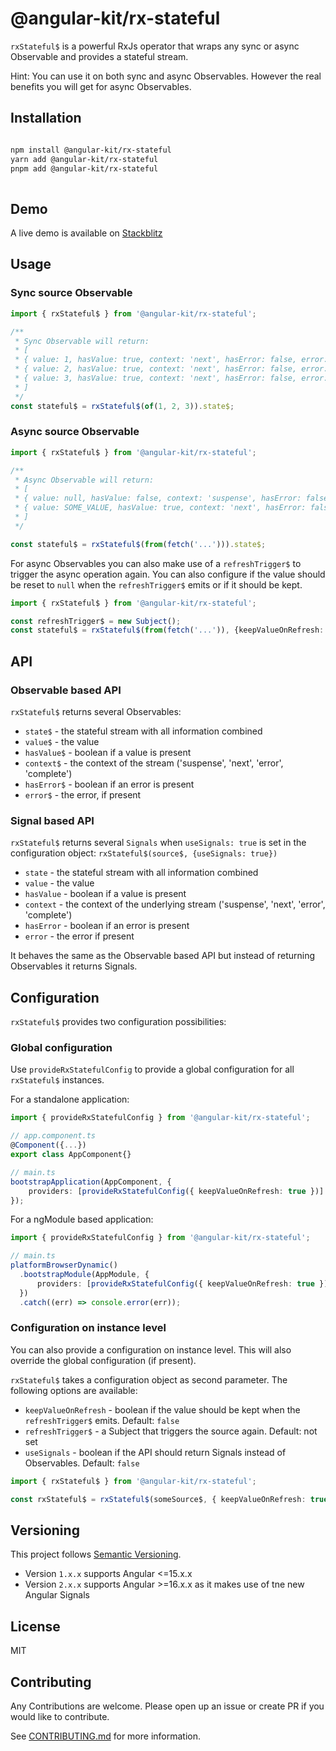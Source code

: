 # @angular-kit/rx-stateful

`rxStateful$` is a powerful RxJs operator that wraps any sync or async Observable and provides a
stateful stream.

Hint: You can use it on both sync and async Observables. However the real benefits you will get for async Observables.

## Installation
```bash

npm install @angular-kit/rx-stateful
yarn add @angular-kit/rx-stateful
pnpm add @angular-kit/rx-stateful
  
  ```
## Demo
A live demo is available on [Stackblitz](https://stackblitz.com/edit/stackblitz-starters-l9nwsp?file=src%2Fmain.ts)

## Usage

### Sync source Observable
```typescript
import { rxStateful$ } from '@angular-kit/rx-stateful';

/**
 * Sync Observable will return: 
 * [
 * { value: 1, hasValue: true, context: 'next', hasError: false, error: undefined },
 * { value: 2, hasValue: true, context: 'next', hasError: false, error: undefined },
 * { value: 3, hasValue: true, context: 'next', hasError: false, error: undefined },
 * ]
 */
const stateful$ = rxStateful$(of(1, 2, 3)).state$;
```

### Async source Observable
```typescript
import { rxStateful$ } from '@angular-kit/rx-stateful';

/**
 * Async Observable will return: 
 * [
 * { value: null, hasValue: false, context: 'suspense', hasError: false, error: undefined },
 * { value: SOME_VALUE, hasValue: true, context: 'next', hasError: false, error: undefined },
 * ]
 */

const stateful$ = rxStateful$(from(fetch('...'))).state$;
```

For async Observables you can also make use of a `refreshTrigger$` to trigger the async operation again. You can 
also configure if the value should be reset to `null` when the `refreshTrigger$` emits or if it should be kept.

```typescript
import { rxStateful$ } from '@angular-kit/rx-stateful';

const refreshTrigger$ = new Subject();
const stateful$ = rxStateful$(from(fetch('...')), {keepValueOnRefresh: true, refreshTrigger$}).state$;
```

## API
### Observable based API
`rxStateful$` returns several Observables:
- `state$` - the stateful stream with all information combined
- `value$` - the value
- `hasValue$` - boolean if a value is present
- `context$` - the context of the stream ('suspense', 'next', 'error', 'complete')
- `hasError$` - boolean if an error is present
- `error$` - the error, if present

### Signal based API
`rxStateful$` returns several `Signals` when `useSignals: true` is set in the configuration object: `rxStateful$(source$, {useSignals: true})`
- `state` - the stateful stream with all information combined
- `value` - the value
- `hasValue` - boolean if a value is present
- `context` - the context of the underlying stream ('suspense', 'next', 'error', 'complete')
- `hasError` - boolean if an error is present
- `error` - the error if present

It behaves the same as the Observable based API but instead of returning Observables it returns Signals.

## Configuration
`rxStateful$` provides two configuration possibilities:

### Global configuration

Use `provideRxStatefulConfig` to provide a global configuration for all `rxStateful$` instances.

For a standalone application:
```typescript
import { provideRxStatefulConfig } from '@angular-kit/rx-stateful';

// app.component.ts
@Component({...})
export class AppComponent{}

// main.ts
bootstrapApplication(AppComponent, {
    providers: [provideRxStatefulConfig({ keepValueOnRefresh: true })]
});

```
For a ngModule based application:
```typescript
import { provideRxStatefulConfig } from '@angular-kit/rx-stateful';

// main.ts
platformBrowserDynamic()
  .bootstrapModule(AppModule, {
      providers: [provideRxStatefulConfig({ keepValueOnRefresh: true })]
  })
  .catch((err) => console.error(err));

```

### Configuration on instance level

You can also provide a configuration on instance level. This will also override the global configuration (if present).

`rxStateful$` takes a configuration object as second parameter. The following options are available:
- `keepValueOnRefresh` - boolean if the value should be kept when the `refreshTrigger$` emits. Default: `false`
- `refreshTrigger$` - a Subject that triggers the source again. Default: not set
- `useSignals` - boolean if the API should return Signals instead of Observables. Default: `false`

```typescript
import { rxStateful$ } from '@angular-kit/rx-stateful';

const rxStateful$ = rxStateful$(someSource$, { keepValueOnRefresh: true });
```

## Versioning
This project follows [Semantic Versioning](https://semver.org/).

- Version `1.x.x` supports Angular <=15.x.x
- Version `2.x.x` supports Angular >=16.x.x as it makes use of tne new Angular Signals

## License
MIT

## Contributing
Any Contributions are welcome. Please open up an issue or create PR if you would like to contribute.

See [CONTRIBUTING.md](../../CONTRIBUTING.md) for more information.
